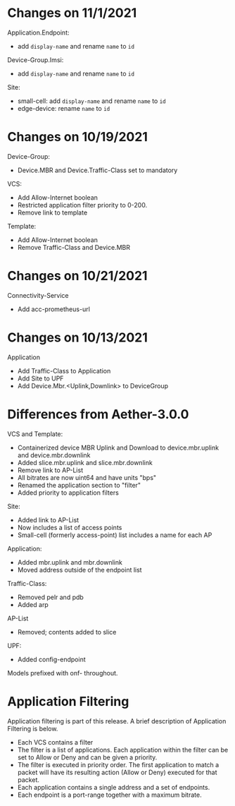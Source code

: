 <!--
SPDX-FileCopyrightText: 2021 Open Networking Foundation

SPDX-License-Identifier: Apache-2.0
-->

Changes on 11/1/2021
====================
Application.Endpoint:
  * add `display-name` and rename `name` to `id`

Device-Group.Imsi:
  * add `display-name` and rename `name` to `id`

Site:
  * small-cell: add `display-name` and rename `name` to `id`
  * edge-device: rename `name` to `id`


Changes on 10/19/2021
=====================

Device-Group:
  * Device.MBR and Device.Traffic-Class set to mandatory

VCS:
  * Add Allow-Internet boolean
  * Restricted application filter priority to 0-200.
  * Remove link to template

Template:
  * Add Allow-Internet boolean
  * Remove Traffic-Class and Device.MBR

Changes on 10/21/2021
=====================
Connectivity-Service
  * Add acc-prometheus-url

Changes on 10/13/2021
=====================
Application
  * Add Traffic-Class to Application
  * Add Site to UPF
  * Add Device.Mbr.<Uplink,Downlink> to DeviceGroup

Differences from Aether-3.0.0
=============================

VCS and Template:
  * Containerized device MBR Uplink and Download to device.mbr.uplink and device.mbr.downlink
  * Added slice.mbr.uplink and slice.mbr.downlink
  * Remove link to AP-List
  * All bitrates are now uint64 and have units "bps"
  * Renamed the application section to "filter"
  * Added priority to application filters

Site:
  * Added link to AP-List
  * Now includes a list of access points
  * Small-cell (formerly access-point) list includes a name for each AP

Application:
  * Added mbr.uplink and mbr.downlink
  * Moved address outside of the endpoint list

Traffic-Class:
  * Removed pelr and pdb
  * Added arp

AP-List
  * Removed; contents added to slice

UPF:
  * Added config-endpoint

Models prefixed with onf- throughout.

Application Filtering
=====================

Application filtering is part of this release. A brief description of Application
Filtering is below.

* Each VCS contains a filter
* The filter is a list of applications. Each application within the filter can
  be set to Allow or Deny and can be given a priority.
* The filter is executed in priority order. The first application to match a packet will
  have its resulting action (Allow or Deny) executed for that packet.
* Each application contains a single address and a set of endpoints.
* Each endpoint is a port-range together with a maximum bitrate.

